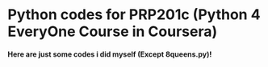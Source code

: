 # Python codes for PRP201c (Python 4 EveryOne Course in Coursera)

#### Here are just some codes i did myself (Except 8queens.py)!
